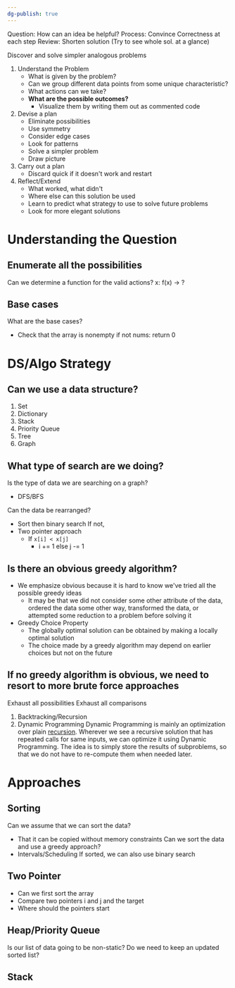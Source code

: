 ```yaml
---
dg-publish: true
---
```

Question: How can an idea be helpful?
Process: Convince Correctness at each step
Review: Shorten solution (Try to see whole sol. at a glance)

Discover and solve simpler analogous problems 

1. Understand the Problem
	- What is given by the problem? 
	- Can we group different data points from some unique characteristic?
	- What actions can we take?
	- **What are the possible outcomes?**
		- Visualize them by writing them out as commented code
1. Devise a plan
	- Eliminate possibilities
	- Use symmetry
	- Consider edge cases
	- Look for patterns
	- Solve a simpler problem
	- Draw picture
2. Carry out a plan
	- Discard quick if it doesn't work and restart
3. Reflect/Extend
	- What worked, what didn't
	- Where else can this solution be used
	- Learn to predict what strategy to use to solve future problems
	- Look for more elegant solutions

# Understanding the Question
## Enumerate all the possibilities
Can we determine a function for the valid actions?
x: f(x) -> ?


## Base cases
What are the base cases?
- Check that the array is nonempty
if not nums:
	return 0



# DS/Algo Strategy
## Can we use a data structure?
1. Set
2. Dictionary
3. Stack
4. Priority Queue
5. Tree
6. Graph

## What type of search are we doing?

Is the type of data we are searching on a graph?
- DFS/BFS

Can the data be rearranged?
- Sort then binary search
If not, 
- Two pointer approach
	- If `x[i] < x[j]` 
		- i += 1 else j -= 1



## Is there an obvious greedy algorithm?
- We emphasize obvious because it is hard to know we've tried all the possible greedy ideas
	- It may be that we did not consider some other attribute of the data, ordered the data some other way, transformed the data, or attempted some reduction to a problem before solving it
- Greedy Choice Property
	- The globally optimal solution can be obtained by making a locally optimal solution
	- The choice made by a greedy algorithm may depend on earlier choices but not on the future

## If no greedy algorithm is obvious, we need to resort to more brute force approaches
Exhaust all possibilities
Exhaust all comparisons

1. Backtracking/Recursion
2. Dynamic Programming
		Dynamic Programming is mainly an optimization over plain [recursion](https://www.geeksforgeeks.org/recursion/). Wherever we see a recursive solution that has repeated calls for same inputs, we can optimize it using Dynamic Programming. The idea is to simply store the results of subproblems, so that we do not have to re-compute them when needed later.
	


# Approaches
## Sorting
Can we assume that we can sort the data?
- That it can be copied without memory constraints
Can we sort the data and use a greedy approach?
- Intervals/Scheduling
If sorted, we can also use binary search

## Two Pointer
- Can we first sort the array
- Compare two pointers i and j and the target
- Where should the pointers start

## Heap/Priority Queue
Is our list of data going to be non-static?
Do we need to keep an updated sorted list?

## Stack





